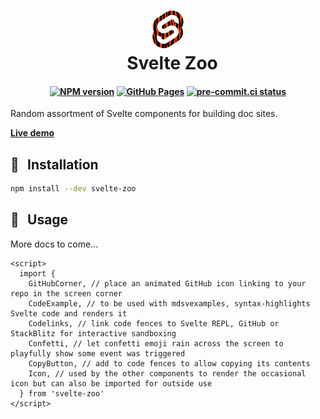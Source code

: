 <h1 align="center">
  <img src="https://raw.githubusercontent.com/janosh/svelte-zoo/main/static/favicon.svg" alt="Octocat" height=60>
  <br>&ensp;Svelte Zoo
</h1>

<h4 align="center">

[![NPM version](https://img.shields.io/npm/v/svelte-zoo?color=blue&logo=NPM)](https://npmjs.com/package/svelte-zoo)
[![GitHub Pages](https://github.com/janosh/svelte-zoo/actions/workflows/gh-pages.yml/badge.svg)](https://github.com/janosh/svelte-zoo/actions/workflows/gh-pages.yml)
[![pre-commit.ci status](https://results.pre-commit.ci/badge/github/janosh/svelte-zoo/main.svg)](https://results.pre-commit.ci/latest/github/janosh/svelte-zoo/main)

</h4>

Random assortment of Svelte components for building doc sites.

<strong class="hide-in-docs">

[Live demo](https://janosh.github.io/svelte-zoo)
</strong>

## 🔨 &thinsp; Installation

```sh
npm install --dev svelte-zoo
```

## 📙 &thinsp; Usage

More docs to come...

```svelte
<script>
  import {
    GitHubCorner, // place an animated GitHub icon linking to your repo in the screen corner
    CodeExample, // to be used with mdsvexamples, syntax-highlights Svelte code and renders it
    Codelinks, // link code fences to Svelte REPL, GitHub or StackBlitz for interactive sandboxing
    Confetti, // let confetti emoji rain across the screen to playfully show some event was triggered
    CopyButton, // add to code fences to allow copying its contents
    Icon, // used by the other components to render the occasional icon but can also be imported for outside use
  } from 'svelte-zoo'
</script>
```

<slot name="nav" />
